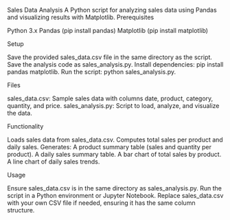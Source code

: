 Sales Data Analysis
A Python script for analyzing sales data using Pandas and visualizing results with Matplotlib.
Prerequisites

Python 3.x
Pandas (pip install pandas)
Matplotlib (pip install matplotlib)

Setup

Save the provided sales_data.csv file in the same directory as the script.
Save the analysis code as sales_analysis.py.
Install dependencies: pip install pandas matplotlib.
Run the script: python sales_analysis.py.

Files

sales_data.csv: Sample sales data with columns date, product, category, quantity, and price.
sales_analysis.py: Script to load, analyze, and visualize the data.

Functionality

Loads sales data from sales_data.csv.
Computes total sales per product and daily sales.
Generates:
A product summary table (sales and quantity per product).
A daily sales summary table.
A bar chart of total sales by product.
A line chart of daily sales trends.



Usage

Ensure sales_data.csv is in the same directory as sales_analysis.py.
Run the script in a Python environment or Jupyter Notebook.
Replace sales_data.csv with your own CSV file if needed, ensuring it has the same column structure.
